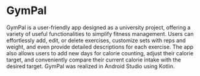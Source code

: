 # GymPal
GymPal is a user-friendly app designed as a university project, offering a variety of useful functionalities to simplify fitness management. Users can effortlessly add, edit, or delete exercises, customize sets with reps and weight, and even provide detailed descriptions for each exercise. The app also allows users to add new days for calorie counting, adjust their calorie target, and conveniently compare their current calorie intake with the desired target. GymPal was realized in Android Studio using Kotlin.
